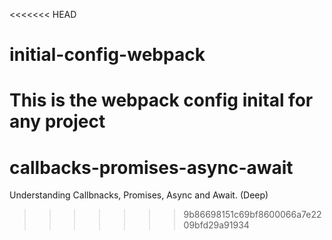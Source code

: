 <<<<<<< HEAD
# initial-config-webpack
This is the webpack config inital for any project
=======
# callbacks-promises-async-await
Understanding Callbnacks, Promises, Async and Await. (Deep)
>>>>>>> 9b86698151c69bf8600066a7e2209bfd29a91934
